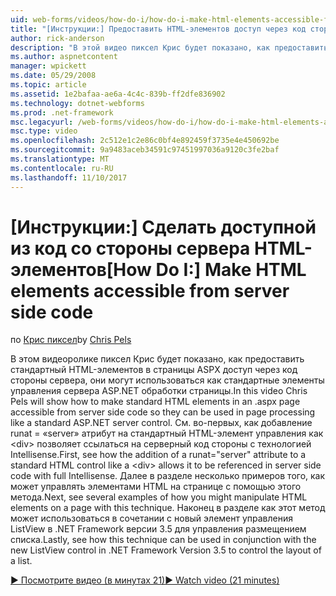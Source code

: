 ```yaml
---
uid: web-forms/videos/how-do-i/how-do-i-make-html-elements-accessible-from-server-side-code
title: "[Инструкции:] Предоставить HTML-элементов доступ через код стороны сервера | Документы Microsoft"
author: rick-anderson
description: "В этой видео пиксел Крис будет показано, как предоставить стандартный HTML-элементов в страницы ASPX доступ через код со стороны сервера, они могут использоваться в processin страницы..."
ms.author: aspnetcontent
manager: wpickett
ms.date: 05/29/2008
ms.topic: article
ms.assetid: 1e2bafaa-ae6a-4c4c-839b-ff2dfe836902
ms.technology: dotnet-webforms
ms.prod: .net-framework
msc.legacyurl: /web-forms/videos/how-do-i/how-do-i-make-html-elements-accessible-from-server-side-code
msc.type: video
ms.openlocfilehash: 2c512e1c2e86c0bf4e892459f3735e4e450692be
ms.sourcegitcommit: 9a9483aceb34591c97451997036a9120c3fe2baf
ms.translationtype: MT
ms.contentlocale: ru-RU
ms.lasthandoff: 11/10/2017
---
```

<a name="how-do-i-make-html-elements-accessible-from-server-side-code"></a><span data-ttu-id="f9628-103">[Инструкции:] Сделать доступной из код со стороны сервера HTML-элементов</span><span class="sxs-lookup"><span data-stu-id="f9628-103">[How Do I:] Make HTML elements accessible from server side code</span></span>
====================
<span data-ttu-id="f9628-104">по [Крис пиксел](https://twitter.com/chrispels)</span><span class="sxs-lookup"><span data-stu-id="f9628-104">by [Chris Pels](https://twitter.com/chrispels)</span></span>

<span data-ttu-id="f9628-105">В этом видеоролике пиксел Крис будет показано, как предоставить стандартный HTML-элементов в страницы ASPX доступ через код стороны сервера, они могут использоваться как стандартные элементы управления сервера ASP.NET обработки страницы.</span><span class="sxs-lookup"><span data-stu-id="f9628-105">In this video Chris Pels will show how to make standard HTML elements in an .aspx page accessible from server side code so they can be used in page processing like a standard ASP.NET server control.</span></span> <span data-ttu-id="f9628-106">См. во-первых, как добавление runat = «server» атрибут на стандартный HTML-элемент управления как &lt;div&gt; позволяет ссылаться на серверный код стороны с технологией Intellisense.</span><span class="sxs-lookup"><span data-stu-id="f9628-106">First, see how the addition of a runat="server" attribute to a standard HTML control like a &lt;div&gt; allows it to be referenced in server side code with full Intellisense.</span></span> <span data-ttu-id="f9628-107">Далее в разделе несколько примеров того, как может управлять элементами HTML на странице с помощью этого метода.</span><span class="sxs-lookup"><span data-stu-id="f9628-107">Next, see several examples of how you might manipulate HTML elements on a page with this technique.</span></span> <span data-ttu-id="f9628-108">Наконец в разделе как этот метод может использоваться в сочетании с новый элемент управления ListView в .NET Framework версии 3.5 для управления размещением списка.</span><span class="sxs-lookup"><span data-stu-id="f9628-108">Lastly, see how this technique can be used in conjunction with the new ListView control in .NET Framework Version 3.5 to control the layout of a list.</span></span>

[<span data-ttu-id="f9628-109">&#9654; Посмотрите видео (в минутах 21)</span><span class="sxs-lookup"><span data-stu-id="f9628-109">&#9654; Watch video (21 minutes)</span></span>](https://channel9.msdn.com/Blogs/ASP-NET-Site-Videos/how-do-i-make-html-elements-accessible-from-server-side-code)
